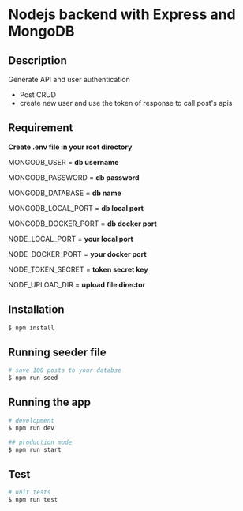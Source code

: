 # Nodejs backend with Express and MongoDB

## Description

Generate API and user authentication

- Post CRUD
- create new user and use the token of response to call post's apis

## Requirement

**Create .env file in your root directory**

MONGODB_USER = **db username**

MONGODB_PASSWORD = **db password**

MONGODB_DATABASE = **db name**

MONGODB_LOCAL_PORT = **db local port**

MONGODB_DOCKER_PORT = **db docker port**

NODE_LOCAL_PORT = **your local port**

NODE_DOCKER_PORT = **your docker port**

NODE_TOKEN_SECRET = **token secret key**

NODE_UPLOAD_DIR = **upload file director**

## Installation

```bash
$ npm install
```

## Running seeder file

```bash
# save 100 posts to your databse
$ npm run seed
```

## Running the app

```bash
# development
$ npm run dev

## production mode
$ npm run start
```

## Test

```bash
# unit tests
$ npm run test
```
